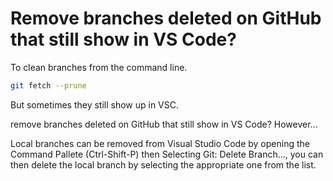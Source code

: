 # Remove branches deleted on GitHub that still show in VS Code?

To clean branches from the command line. 

```zsh
git fetch --prune
```

But sometimes they still show up in VSC.

remove branches deleted on GitHub that still show in VS Code? However...

Local branches can be removed from Visual Studio Code by opening the Command Pallete (Ctrl-Shift-P) then Selecting Git: Delete Branch..., you can then delete the local branch by selecting the appropriate one from the list.

